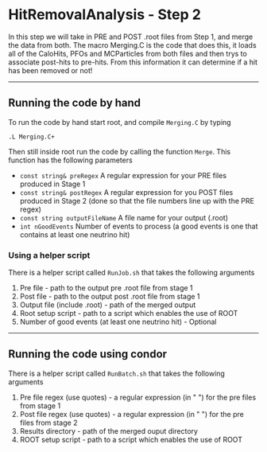 # HitRemovalAnalysis - Step 2

In this step we will take in PRE and POST .root files from Step 1, and merge the data from both.
The macro Merging.C is the code that does this, it loads all of the CaloHits, PFOs and MCParticles from both files and then trys to associate post-hits to pre-hits. From this information it can determine if a hit has been removed or not! 

----------------------------------------------------------------------------------------------------

## Running the code by hand

To run the code by hand start root, and compile `Merging.C` by typing
```
.L Merging.C+
```
Then still inside root run the code by calling the function `Merge`. This function has the following parameters
- `const string& preRegex` A regular expression for your PRE files produced in Stage 1
- `const string& postRegex` A regular expression for you POST files produced in Stage 2 (done so that the file numbers line up with the PRE regex)
- `const string outputFileName` A file name for your output (.root)
- `int nGoodEvents` Number of events to process (a good events is one that contains at least one neutrino hit)

### Using a helper script
There is a helper script called `RunJob.sh` that takes the following arguments
1. Pre file  - path to the output pre .root file from stage 1
2. Post file - path to the output post .root file from stage 1
3. Output file (include .root) - path of the merged output
4. Root setup script - path to a script which enables the use of ROOT
5. Number of good events (at least one neutrino hit) - Optional

----------------------------------------------------------------------------------------------------

## Running the code using condor

There is a helper script called `RunBatch.sh` that takes the following arguments
1. Pre file regex (use quotes) - a regular expression (in " ") for the pre files from stage 1
2. Post file regex (use quotes) - a regular expression (in " ") for the pre files from stage 2
3. Results directory - path of the merged ouput directory
4. ROOT setup script - path to a script which enables the use of ROOT


